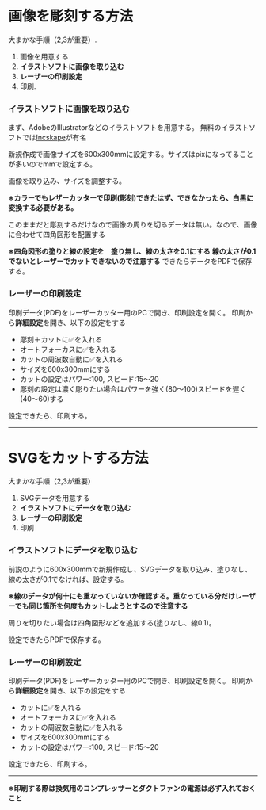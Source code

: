 # 画像を彫刻する方法

大まかな手順（2,3が重要）. 

1. 画像を用意する
2. **イラストソフトに画像を取り込む**
3. **レーザーの印刷設定**
4. 印刷. 


### イラストソフトに画像を取り込む
まず、AdobeのIllustratorなどのイラストソフトを用意する。
無料のイラストソフトでは[Incskape](https://inkscape.org/ja/)が有名

新規作成で画像サイズを600x300mmに設定する。サイズはpixになってることが多いのでmmで設定する。

画像を取り込み、サイズを調整する。

**※カラーでもレザーカッターで印刷(彫刻)できたはず、できなかったら、白黒に変換する必要がある。**

このままだと彫刻するだけなので画像の周りを切るデータは無い。なので、画像に合わせて四角図形を配置する

**※四角図形の塗りと線の設定を　塗り無し、線の太さを0.1にする**
**線の太さが0.1でないとレーザーでカットできないので注意する**
できたらデータをPDFで保存する。

### レーザーの印刷設定
印刷データ(PDF)をレーザーカッター用のPCで開き、印刷設定を開く。
印刷から**詳細設定**を開き、以下の設定をする

- 彫刻＋カットに✅を入れる
- オートフォーカスに✅を入れる
- カットの周波数自動に✅を入れる
- サイズを600x300mmにする
- カットの設定はパワー:100, スピード:15〜20
- 彫刻の設定は濃く彫りたい場合はパワーを強く(80〜100)スピードを遅く(40〜60)する

設定できたら、印刷する。


---
# SVGをカットする方法

大まかな手順（2,3が重要）

1. SVGデータを用意する
2. **イラストソフトにデータを取り込む**
3. **レーザーの印刷設定**
4. 印刷


### イラストソフトにデータを取り込む
前説のように600x300mmで新規作成し、SVGデータを取り込み、塗りなし、線の太さが0.1でなければ、設定する。

**※線のデータが何十にも重なっていないか確認する。重なっている分だけレーザーでも同じ箇所を何度もカットしようとするので注意する**

周りを切りたい場合は四角図形などを追加する(塗りなし、線0.1)。


設定できたらPDFで保存する。


### レーザーの印刷設定
印刷データ(PDF)をレーザーカッター用のPCで開き、印刷設定を開く。
印刷から**詳細設定**を開き、以下の設定をする

- カットに✅を入れる
- オートフォーカスに✅を入れる
- カットの周波数自動に✅を入れる
- サイズを600x300mmにする
- カットの設定はパワー:100, スピード:15〜20

設定できたら、印刷する。

---
**※印刷する際は換気用のコンプレッサーとダクトファンの電源は必ず入れておくこと**